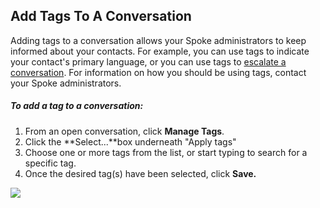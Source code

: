 Add Tags To A Conversation
--------------------------

Adding tags to a conversation allows your Spoke administrators
to keep informed about your contacts. For example, you can use
tags to indicate your contact's primary language, or you can use
tags to
[escalate a conversation](https://docs.spokerewired.com/article/81-escalate-a-conversation). For information on how you should be using tags, contact your
Spoke administrators.

##### *To add a tag to a conversation:*

1. From an open conversation, click **Manage Tags**.
2. Click the **Select...**box underneath
   "Apply tags"
3. Choose one or more tags from the list, or start typing to
   search for a specific tag.
4. Once the desired tag(s) have been selected, click **Save.**

![](https://s3.amazonaws.com/helpscout.net/docs/assets/5d4878eb2c7d3a330e3c1b86/images/60010656c64fe14d0e1fb2f4/file-xVgIY7fQTF.png)